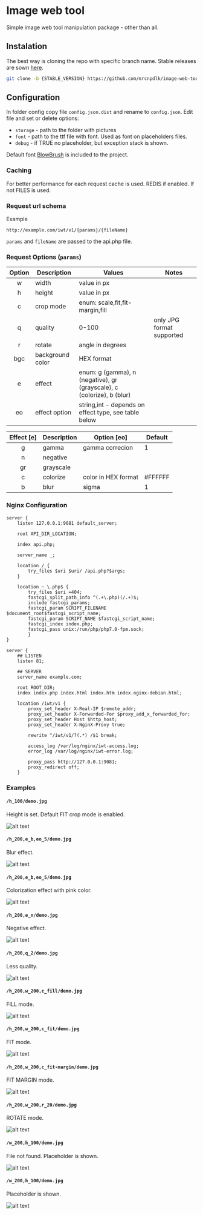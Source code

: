 # Image web tool

Simple image web tool manipulation package - other than all.

## Instalation

The best way is cloning the repo with specific branch name.
Stable releases are sown [here](https://github.com/mrcnpdlk/image-web-tool/releases).

```bash
git clone -b {STABLE_VERSION} https://github.com/mrcnpdlk/image-web-tool.git
```

## Configuration

In folder config copy file `config.json.dist` and rename to `config.json`.
Edit file and set or delete options:
  - `storage` - path to the folder with pictures
  - `font` - path to the ttf file with font. Used as font on placeholders files.
  - `debug` - if TRUE no placeholder, but exception stack is shown.

Default font [BlowBrush](https://www.behance.net/gallery/33043073/BlowBrush-free-font) is included to the project.

### Caching

For better performance for each request cache is used.
REDIS if enabled. If not FILES is used.

### Request url schema
Example
```code
http://example.com/iwt/v1/{params}/{fileName}
```

`params` and `fileName` are passed to the api.php file.

### Request Options (`params`)

| Option 	| Description  	| Values  	| Notes  	|
|:--:	|---	|---	|---	|
| w   	| width  	| value in px  	|   	|
| h   	| height  	| value in px  	|   	|
| c   	| crop mode  	| enum: scale,fit,fit-margin,fill  	|   	|
| q   	| quality  	| 0-100  	| only JPG format supported  	|
| r   	| rotate  	| angle in degrees  	|   	|
| bgc   	| background color  	| HEX format  	|   	|
| e   	| effect  	|   enum: g (gamma), n (negative), gr (grayscale), c (colorize), b (blur)|  	|
| eo   	| effect option  	| string,int - depends on effect type, see table below  	|   	|

| Effect [e] 	| Description  	| Option [eo]  	| Default  	|
|:--:	|---	|---	|---	|
|g|gamma|gamma correcion|1|
|n|negative|||
|gr|grayscale|||
|c|colorize|color in HEX format|#FFFFFF|
|b|blur|sigma|1|

### Nginx Configuration



```
server {
    listen 127.0.0.1:9081 default_server;

    root API_DIR_LOCATION;

    index api.php;

    server_name _;

    location / {
        try_files $uri $uri/ /api.php?$args;
    }

    location ~ \.php$ {
        try_files $uri =404;
        fastcgi_split_path_info ^(.+\.php)(/.+)$;
        include fastcgi_params;
        fastcgi_param SCRIPT_FILENAME $document_root$fastcgi_script_name;
        fastcgi_param SCRIPT_NAME $fastcgi_script_name;
        fastcgi_index index.php;
        fastcgi_pass unix:/run/php/php7.0-fpm.sock;
        }
}
```

```
server {
    ## LISTEN
    listen 81;

    ## SERVER
    server_name example.com;

    root ROOT_DIR;
    index index.php index.html index.htm index.nginx-debian.html;

    location /iwt/v1 {
        proxy_set_header X-Real-IP $remote_addr;
        proxy_set_header X-Forwarded-For $proxy_add_x_forwarded_for;
        proxy_set_header Host $http_host;
        proxy_set_header X-NginX-Proxy true;

        rewrite ^/iwt/v1/?(.*) /$1 break;

        access_log /var/log/nginx/iwt-access.log;
        error_log /var/log/nginx/iwt-error.log;

        proxy_pass http://127.0.0.1:9081;
        proxy_redirect off;
    }
```


### Examples
#### `/h_100/demo.jpg`
Height is set. Default FIT crop mode is enabled.

![alt text](https://github.com/mrcnpdlk/image-web-tool/blob/master/demo/h_100-demo.jpg?raw=true)

#### `/h_200,e_b,eo_5/demo.jpg`
Blur effect.

![alt text](https://github.com/mrcnpdlk/image-web-tool/blob/master/demo/h_200,e_b,eo_5-demo.jpg?raw=true)

#### `/h_200,e_b,eo_5/demo.jpg`
Colorization effect with pink color.

![alt text](https://github.com/mrcnpdlk/image-web-tool/blob/master/demo/h_200,e_c,eo_ff4080-demo.jpg?raw=true)

#### `/h_200,e_n/demo.jpg`
Negative effect.

![alt text](https://github.com/mrcnpdlk/image-web-tool/blob/master/demo/h_200,e_n-demo.jpg?raw=true)

#### `/h_200,q_2/demo.jpg`
Less quality.

![alt text](https://github.com/mrcnpdlk/image-web-tool/blob/master/demo/h_200,q_2-demo.jpg?raw=true)

#### `/h_200,w_200,c_fill/demo.jpg`
FILL mode.

![alt text](https://github.com/mrcnpdlk/image-web-tool/blob/master/demo/h_200,w_200,c_fill-demo.jpg?raw=true)

#### `/h_200,w_200,c_fit/demo.jpg`
FIT mode.

![alt text](https://github.com/mrcnpdlk/image-web-tool/blob/master/demo/h_200,w_200,c_fit-demo.jpg?raw=true)

#### `/h_200,w_200,c_fit-margin/demo.jpg`
FIT MARGIN mode.

![alt text](https://github.com/mrcnpdlk/image-web-tool/blob/master/demo/h_200,w_200,c_fit-margin-demo.jpg?raw=true)

#### `/h_200,w_200,r_20/demo.jpg`
ROTATE mode.

![alt text](https://github.com/mrcnpdlk/image-web-tool/blob/master/demo/h_200,w_200,r_20-demo.jpg?raw=true)

#### `/w_200,h_100/demo.jpg`
File not found. Placeholder is shown.

![alt text](https://github.com/mrcnpdlk/image-web-tool/blob/master/demo/w_200,h_100-notfound.png?raw=true)

#### `/w_200,h_100/demo.jpg`
Placeholder is shown.

![alt text](https://github.com/mrcnpdlk/image-web-tool/blob/master/demo/w_200,h_100-placeholder.png?raw=true)
